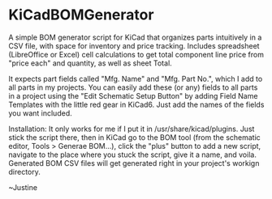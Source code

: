# KiCadBOMGenerator
A simple BOM generator script for KiCad that organizes parts intuitively in a CSV file, with space for inventory and price tracking.
Includes spreadsheet (LibreOffice or Excel) cell calculations to get total component line price from "price each" and quantity, as well as sheet Total. 

It expects part fields called "Mfg. Name" and "Mfg. Part No.", which I add to all parts in my projects. You can easily add these (or any) fields to all parts in a project using the "Edit Schematic Setup Button" by adding Field Name Templates with the little red gear in KiCad6. Just add the names of the fields you want included. 

Installation:
It only works for me if I put it in /usr/share/kicad/plugins. Just stick the script there, then in KiCad go to the BOM tool (from the schematic editor, Tools > Generae BOM...), click the "plus" button to add a new script, navigate to the place where you stuck the script, give it a name, and voila. Generated BOM CSV files will get generated right in your project's workign directory. 

~Justine
